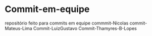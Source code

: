 # Commit-em-equipe
repositório feito para commits em equipe 
commmit-Nicolas
commit-Mateus-Lima
Commit-LuizGustavo
Commit-Thamyres-B-Lopes
